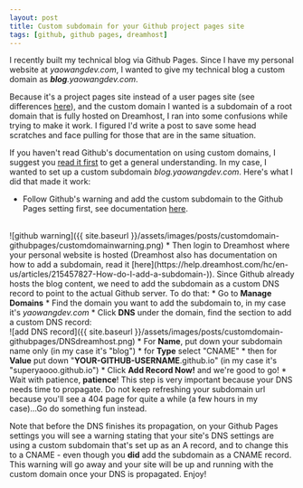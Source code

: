 ```yaml
---
layout: post
title: Custom subdomain for your Github project pages site
tags: [github, github pages, dreamhost]
---
```


I recently built my technical blog via Github Pages. Since I have my personal website at <em>yaowangdev.com</em>, I wanted to give my technical blog a custom domain as <em><strong>blog</strong>.yaowangdev.com</em>.

Because it's a project pages site instead of a user pages site <!--more--> (see differences [here](https://help.github.com/articles/user-organization-and-project-pages/)), and the custom domain I wanted is a subdomain of a root domain that is fully hosted on Dreamhost, I ran into some confusions while trying to make it work. I figured I'd write a post to save some head scratches and face pulling for those that are in the same situation.

If you haven't read Github's documentation on using custom domains, I suggest you [read it first](https://help.github.com/articles/using-a-custom-domain-with-github-pages/) to get a general understanding. In my case, I wanted to set up a custom subdomain <em>blog.yaowangdev.com</em>. Here's what I did that made it work:
* Follow Github's warning and add the custom subdomain to the Github Pages setting first, see documentation [here](https://help.github.com/articles/adding-or-removing-a-custom-domain-for-your-github-pages-site/).
<br />
![github warning]({{ site.baseurl }}/assets/images/posts/customdomain-githubpages/customdomainwarning.png)
* Then login to Dreamhost where your personal website is hosted (Dreamhost also has documentation on how to add a subdomain, read it [here](https://help.dreamhost.com/hc/en-us/articles/215457827-How-do-I-add-a-subdomain-)). Since Github already hosts the blog content, we need to add the subdomain as a custom DNS record to point to the actual Github server. To do that:
    * Go to <strong>Manage Domains</strong>
    * Find the domain you want to add the subdomain to, in my case it's <em>yaowangdev.com</em>
    * Click <strong>DNS</strong> under the domain, find the section to add a custom DNS record:
    <br />
    ![add DNS record]({{ site.baseurl }}/assets/images/posts/customdomain-githubpages/DNSdreamhost.png)
    * For <strong>Name</strong>, put down your subdomain name only (in my case it's "blog")
    * for <strong>Type</strong> select "CNAME"
    * then for <strong>Value</strong> put down "<strong>YOUR-GITHUB-USERNAME</strong>.github.io" (in my case it's "superyaooo.github.io")
    * Click <strong>Add Record Now!</strong> and we're good to go!
* Wait with patience, <strong>patience</strong>! This step is very important because your DNS needs time to propagate. Do not keep refreshing your subdomain url because you'll see a 404 page for quite a while (a few hours in my case)...Go do something fun instead.

Note that before the DNS finishes its propagation, on your Github Pages settings you will see a warning stating that your site's DNS settings are using a custom subdomain that's set up as an A record, and to change this to a CNAME - even though you <strong>did</strong> add the subdomain as a CNAME record. This warning will go away and your site will be up and running with the custom domain once your DNS is propagated. Enjoy!
